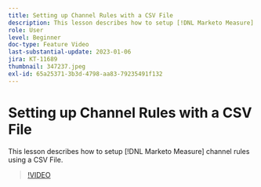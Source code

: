 ```yaml
---
title: Setting up Channel Rules with a CSV File
description: This lesson describes how to setup [!DNL Marketo Measure] channel rules using a CSV File.
role: User
level: Beginner
doc-type: Feature Video
last-substantial-update: 2023-01-06
jira: KT-11689
thumbnail: 347237.jpeg
exl-id: 65a25371-3b3d-4798-aa83-79235491f132
---
```

# Setting up Channel Rules with a CSV File

This lesson describes how to setup [!DNL Marketo Measure] channel rules using a CSV File.

>[!VIDEO](https://video.tv.adobe.com/v/347237/?quality=12&learn=on)
